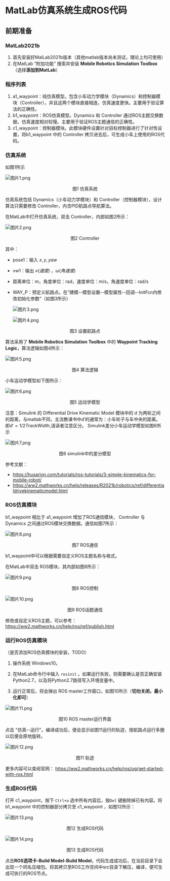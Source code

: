 # MatLab仿真系统生成ROS代码

## 前期准备

### MatLab2021b

1. 首先安装好MalLab2021b版本（其他matlab版本尚未测试，理论上均可使用）
2. 在MatLab “附加功能” 搜索并安装 **Mobile Robotics Simulation Toolbox**（选择**添加到MatLab**）



### 程序列表

1. a1_waypoint：纯仿真模型。包含小车动力学模块（Dynamics）和控制器模块（Controller），并且这两个模块直接相连，仿真速度更快。主要用于验证算法的正确性。
2. b1_waypoint：ROS仿真模型。Dynamics 和 Controller 通过ROS主题交换数据，仿真速度相对较慢。主要用于验证ROS主题通信的正确性。
3. c1_waypoint：控制器模块。此模块硬件设置针对目标控制器进行了针对性设置，将b1_waypoint 中的 Controller 拷贝进去后，可生成小车上使用的ROS代码。



### 仿真系统

如图1所示

![图片1.png](https://qiniu.md.amovlab.com/img/m/202204/20220406/0927504772257126821036032.png)

<center>图1 仿真系统</center>

仿真系统包括 Dynamics（小车动力学模块）和 Controller（控制器模块），设计算法只需要修改 Controller，内含PID航路点导航算法。

在MatLab中打开仿真系统，双击 Controller，内部如图2所示：

![图片2.png](https://qiniu.md.amovlab.com/img/m/202204/20220406/0930125367247150885273600.png)

<center>图2 Controller</center>

其中：

 - pose1：输入 $x,y,yaw$ 

 - vw1：输出 $v(速度)$ ，$\omega(角速度)$

 - 距离单位：m，角度单位：rad，速度单位：m/s，角速度单位：rad/s

 - WAY_P：预定义航路点。在“建模--模型设置--模型属性--回调--InitFcn内修改初始化参数”（如图3所示）

   ![图片3.png](https://qiniu.md.amovlab.com/img/m/202204/20220406/0939537802561215237881856.png)

   ![图片4.png](https://qiniu.md.amovlab.com/img/m/202204/20220406/0939567818043760511451136.png)

<center>图3 设置航路点</center>

算法采用了 **Mobile Robotics Simulation Toolbox** 中的 **Waypoint Tracking Logic**，算法逻辑如图4所示：

![图片5.png](https://qiniu.md.amovlab.com/img/m/202204/20220406/0941558316925525687697408.png)

<center>图4 算法逻辑</center>

小车运动学模型如下图所示：

![图片6.png](https://qiniu.md.amovlab.com/img/m/202204/20220406/0943568822140027518484480.png)

<center>图5 运动学模型</center>

注意：Simulink 的 Differential Drive Kinematic Model 模块中的 d 为两轮之间的距离，与matlab不同，主流教课书中$d'$的通常为：小车轮子与车中央的距离。即$d'=1/2TrackWidth$,请读者注意区分。 Simulink差分小车运动学模型如图6所示

![图片7.png](https://qiniu.md.amovlab.com/img/m/202204/20220406/0945389195371598327152640.png)

<center>图6 simulink中的差分模型</center>

参考文献：

- https://husarion.com/tutorials/ros-tutorials/3-simple-kinematics-for-mobile-robot/
- https://ww2.mathworks.cn/help/releases/R2021b/robotics/ref/differentialdrivekinematicmodel.html



### ROS仿真模块

b1_waypoint 相比于 a1_waypoint 增加了ROS通信模块， Controller 与 Dynamics 之间通过ROS模块交换数据。通信如图7所示：

![图片8.png](https://qiniu.md.amovlab.com/img/m/202204/20220406/0948098564122707636092928.png)

<center>图7 ROS通信</center>

b1_waypoint中可以根据需要自定义ROS主题名称与格式。

在MatLab中双击 ROS模块，其内部如图8所示：

![图片9.png](https://qiniu.md.amovlab.com/img/m/202204/20220406/0949438169467195391311872.png)

<center>图8 ROS控制</center>

![图片10.png](https://qiniu.md.amovlab.com/img/m/202204/20220406/0950347955612159164121088.png)

<center>图9 ROS话题通信</center>

修改或自定义ROS主题，可以参考： https://ww2.mathworks.cn/help/ros/ref/publish.html 



### 运行ROS仿真模块

（是否添加ROS仿真模块的安装，TODO）

1. 操作系统 Windows10。

2. 在MatLab命令行中输入 `rosinit` 。如果运行失败，则需要确认是否正确安装Python2.7，以及将Python2.7路径写入环境变量中。

3. 运行正常后，将会弹出 ROS master工作窗口，如图10所示（**切勿关闭，最小化即可**）

![图片11.png](https://qiniu.md.amovlab.com/img/m/202204/20220406/0953447156945559629168640.png)

<center>图10 ROS master运行界面</center>

点击 "仿真--运行"。编译成功后，便会显示如图11运行的轨迹，按航路点运行多圈以后便会原地旋转。

![图片12.png](https://qiniu.md.amovlab.com/img/m/202204/20220406/0955436656475798020653056.png)

<center>图11 轨迹</center>

更多内容可以查阅官网： https://ww2.mathworks.cn/help/ros/ug/get-started-with-ros.html 



### 生成ROS代码

打开 c1_waypoint，按下 `Ctrl+a` 选中所有内容后，按`Del` 键删除掉已有内容。将b1_waypoint 中的控制器部分拷贝至 c1_waypoint ，如图12所示：

![图片13.png](https://qiniu.md.amovlab.com/img/m/202204/20220406/0957346192993152681476096.png)

<center>图12 生成ROS代码</center>

![图片14.png](https://qiniu.md.amovlab.com/img/m/202204/20220406/0957586091563543231037440.png)

<center>图13 生成ROS代码</center>

点击**ROS选项卡-Build Model-Build Model**，代码生成成功后，在当前目录下会出现一个同名压缩包。将其拷贝至ROS工作空间中src目录下解压，编译，便可生成可执行的ROS节点。

